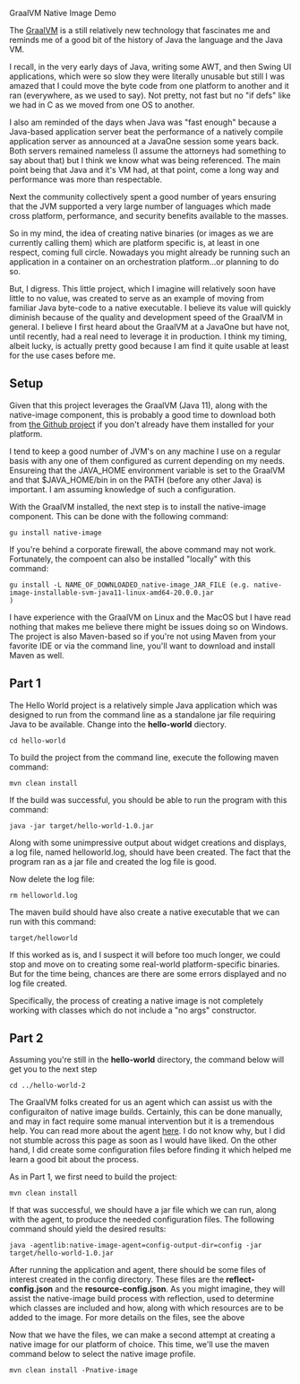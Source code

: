 GraalVM Native Image Demo

The [GraalVM](https://www.graalvm.org/) is a still relatively new technology that fascinates me and reminds me of a good bit of the history of Java the language and the Java VM.

I recall, in the very early days of Java, writing some AWT, and then Swing UI applications, which were so slow they were literally unusable but still I was amazed that I could move the byte code from one platform to another and it ran (everywhere, as we used to say).  Not pretty, not fast but no "if defs" like we had in C as we moved from one OS to another.

I also am reminded of the days when Java was "fast enough" because a Java-based application server beat the performance of a natively compile application server as announced at a JavaOne session some years back.  Both servers remained nameless (I assume the attorneys had something to say about that) but I think we know what was being referenced.  The main point being that Java and it's VM had, at that point, come a long way and performance was more than respectable.

Next the community collectively spent a good number of years ensuring that the JVM supported a very large number of languages which made cross platform, performance, and security benefits available to the masses.

So in my mind, the idea of creating native binaries (or images as we are currently calling them) which are platform specific is, at least in one respect, coming full circle.  Nowadays you might already be running such an application in a container on an orchestration platform...or planning to do so.

But, I digress.  This little project, which I imagine will relatively soon have little to no value, was created to serve as an example of moving from familiar Java byte-code to a native executable.  I believe its value will quickly diminish because of the quality and development speed of the GraalVM in general.  I believe I first heard about the GraalVM at a JavaOne but have not, until recently, had a real need to leverage it in production.  I think my timing, albeit lucky, is actually pretty good because I am find it quite usable at least for the use cases before me.

## Setup

Given that this project leverages the GraalVM (Java 11), along with the native-image component, this is probably a good time to download both from [the Github project](https://github.com/graalvm/graalvm-ce-builds/releases) if you don't already have them installed for your platform.

I tend to keep a good number of JVM's on any machine I use on a regular basis with any one of them configured as current depending on my needs.  Ensureing that the JAVA_HOME environment variable is set to the GraalVM and that $JAVA_HOME/bin in on the PATH (before any other Java) is important.  I am assuming knowledge of such a configuration.

With the GraalVM installed, the next step is to install the native-image component.  This can be done with the following command:

```
gu install native-image
```

If you're behind a corporate firewall, the above command may not work.  Fortunately, the compoent can also be installed "locally" with this command:

```
gu install -L NAME_OF_DOWNLOADED_native-image_JAR_FILE (e.g. native-image-installable-svm-java11-linux-amd64-20.0.0.jar
)
```

I have experience with the GraalVM on Linux and the MacOS but I have read nothing that makes me believe there might be issues doing so on Windows.  The project is also Maven-based so if you're not using Maven from your favorite IDE or via the command line, you'll want to download and install Maven as well.

## Part 1

The Hello World project is a relatively simple Java application which was designed to run from the command line as a standalone jar file requiring Java to be available.  Change into the **hello-world** diectory.

```
cd hello-world
```

To build the project from the command line, execute the following maven command:

```
mvn clean install
```

If the build was successful, you should be able to run the program with this command:

```
java -jar target/hello-world-1.0.jar
```

Along with some unimpressive output about widget creations and displays, a log file, named helloworld.log, should have been created.  The fact that the program ran as a jar file and created the log file is good.

Now delete the log file:

```
rm helloworld.log
```

The maven build should have also create a native executable that we can run with this command:

```
target/helloworld
```

If this worked as is, and I suspect it will before too much longer, we could stop and move on to creating some real-world platform-specific binaries.  But for the time being, chances are there are some errors displayed and no log file created.

Specifically, the process of creating a native image is not completely working with classes which do not include a "no args" constructor.

## Part 2

Assuming you're still in the **hello-world** directory, the command below will get you to the next step

```
cd ../hello-world-2
```

The GraalVM folks created for us an agent which can assist us with the configuraiton of native image builds.  Certainly, this can be done manually, and may in fact require some manual intervention but it is a tremendous help.  You can read more about the agent [here](https://github.com/oracle/graal/blob/master/substratevm/CONFIGURE.md).  I do not know why, but I did not stumble across this page as soon as I would have liked.  On the other hand, I did create some configuration files before finding it which helped me learn a good bit about the process.

As in Part 1, we first need to build the project:

```
mvn clean install
```

If that was successful, we should have a jar file which we can run, along with the agent, to produce the needed configuration files.  The following command should yield the desired results:

```
java -agentlib:native-image-agent=config-output-dir=config -jar target/hello-world-1.0.jar
```

After running the application and agent, there should be some files of interest created in the config directory.  These files are the **reflect-config.json** and the **resource-config.json**.  As you might imagine, they will assist the native-image build process with reflection, used to determine which classes are included and how, along with which resources are to be added to the image.  For more details on the files, see the above 

Now that we have the files, we can make a second attempt at creating a native image for our platform of choice.  This time, we'll use the maven command below to select the native image profile.

```
mvn clean install -Pnative-image
```

